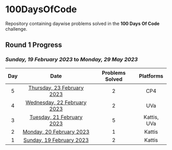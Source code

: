 # 100DaysOfCode

Repository containing daywise problems solved in the **100 Days Of Code** challenge.

## Round 1 Progress

### _Sunday, 19 February 2023_ to _Monday, 29 May 2023_

| Day |                         Date                          | Problems Solved |  Platforms  |
| :-: | :---------------------------------------------------: | :-------------: | :---------: |
|  5  | [Thursday, 23 February 2023](/Day%2005%20-%20230223)  |        2        |     CP4     |
|  4  | [Wednesday, 22 February 2023](/Day%2004%20-%20220223) |        2        |     UVa     |
|  3  |  [Tuesday, 21 February 2023](/Day%2003%20-%20210223)  |        5        | Kattis, UVa |
|  2  |  [Monday, 20 February 2023](/Day%2002%20-%20200223)   |        1        |   Kattis    |
|  1  |  [Sunday, 19 February 2023](/Day%2001%20-%20190223)   |        2        |   Kattis    |
